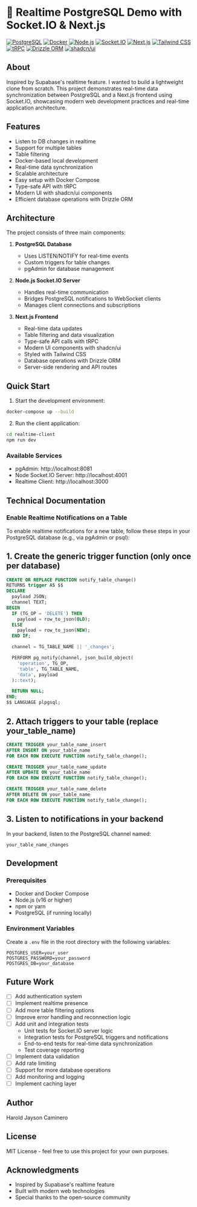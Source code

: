 # 🧠 Realtime PostgreSQL Demo with Socket.IO & Next.js

[![PostgreSQL](https://img.shields.io/badge/PostgreSQL-316192?style=for-the-badge&logo=postgresql&logoColor=white)](https://www.postgresql.org/)
[![Docker](https://img.shields.io/badge/Docker-2496ED?style=for-the-badge&logo=docker&logoColor=white)](https://www.docker.com/)
[![Node.js](https://img.shields.io/badge/Node.js-339933?style=for-the-badge&logo=nodedotjs&logoColor=white)](https://nodejs.org/)
[![Socket.IO](https://img.shields.io/badge/Socket.IO-010101?style=for-the-badge&logo=socket.io&logoColor=white)](https://socket.io/)
[![Next.js](https://img.shields.io/badge/Next.js-000000?style=for-the-badge&logo=next.js&logoColor=white)](https://nextjs.org/)
[![Tailwind CSS](https://img.shields.io/badge/Tailwind_CSS-38B2AC?style=for-the-badge&logo=tailwind-css&logoColor=white)](https://tailwindcss.com/)
[![tRPC](https://img.shields.io/badge/tRPC-2596BE?style=for-the-badge&logo=trpc&logoColor=white)](https://trpc.io/)
[![Drizzle ORM](https://img.shields.io/badge/Drizzle-000000?style=for-the-badge&logo=drizzle&logoColor=white)](https://orm.drizzle.team/)
[![shadcn/ui](https://img.shields.io/badge/shadcn/ui-000000?style=for-the-badge&logo=shadcnui&logoColor=white)](https://ui.shadcn.com/)

## About

Inspired by Supabase's realtime feature. I wanted to build a lightweight clone from scratch. This project demonstrates real-time data synchronization between PostgreSQL and a Next.js frontend using Socket.IO, showcasing modern web development practices and real-time application architecture.

## Features

- Listen to DB changes in realtime
- Support for multiple tables
- Table filtering
- Docker-based local development
- Real-time data synchronization
- Scalable architecture
- Easy setup with Docker Compose
- Type-safe API with tRPC
- Modern UI with shadcn/ui components
- Efficient database operations with Drizzle ORM

## Architecture

The project consists of three main components:

1. **PostgreSQL Database**
   - Uses LISTEN/NOTIFY for real-time events
   - Custom triggers for table changes
   - pgAdmin for database management

2. **Node.js Socket.IO Server**
   - Handles real-time communication
   - Bridges PostgreSQL notifications to WebSocket clients
   - Manages client connections and subscriptions

3. **Next.js Frontend**
   - Real-time data updates
   - Table filtering and data visualization
   - Type-safe API calls with tRPC
   - Modern UI components with shadcn/ui
   - Styled with Tailwind CSS
   - Database operations with Drizzle ORM
   - Server-side rendering and API routes

## Quick Start

1. Start the development environment:
```bash
docker-compose up --build
```

2. Run the client application:
```bash
cd realtime-client
npm run dev
```

### Available Services
- pgAdmin: http://localhost:8081
- Node Socket.IO Server: http://localhost:4001
- Realtime Client: http://localhost:3000

## Technical Documentation

### Enable Realtime Notifications on a Table

To enable realtime notifications for a new table, follow these steps in your PostgreSQL database (e.g., via pgAdmin or psql):

## 1. Create the generic trigger function (only once per database)

```sql
CREATE OR REPLACE FUNCTION notify_table_change()
RETURNS trigger AS $$
DECLARE
  payload JSON;
  channel TEXT;
BEGIN
  IF (TG_OP = 'DELETE') THEN
    payload = row_to_json(OLD);
  ELSE
    payload = row_to_json(NEW);
  END IF;

  channel = TG_TABLE_NAME || '_changes';

  PERFORM pg_notify(channel, json_build_object(
    'operation', TG_OP,
    'table', TG_TABLE_NAME,
    'data', payload
  )::text);

  RETURN NULL;
END;
$$ LANGUAGE plpgsql;
```

## 2. Attach triggers to your table (replace your_table_name)

```sql
CREATE TRIGGER your_table_name_insert
AFTER INSERT ON your_table_name
FOR EACH ROW EXECUTE FUNCTION notify_table_change();

CREATE TRIGGER your_table_name_update
AFTER UPDATE ON your_table_name
FOR EACH ROW EXECUTE FUNCTION notify_table_change();

CREATE TRIGGER your_table_name_delete
AFTER DELETE ON your_table_name
FOR EACH ROW EXECUTE FUNCTION notify_table_change();
```

## 3. Listen to notifications in your backend

In your backend, listen to the PostgreSQL channel named:

```
your_table_name_changes
```

## Development

### Prerequisites
- Docker and Docker Compose
- Node.js (v16 or higher)
- npm or yarn
- PostgreSQL (if running locally)

### Environment Variables
Create a `.env` file in the root directory with the following variables:
```env
POSTGRES_USER=your_user
POSTGRES_PASSWORD=your_password
POSTGRES_DB=your_database
```

## Future Work

- [ ] Add authentication system
- [ ] Implement realtime presence
- [ ] Add more table filtering options
- [ ] Improve error handling and reconnection logic
- [ ] Add unit and integration tests
  - Unit tests for Socket.IO server logic
  - Integration tests for PostgreSQL triggers and notifications
  - End-to-end tests for real-time data synchronization
  - Test coverage reporting
- [ ] Implement data validation
- [ ] Add rate limiting
- [ ] Support for more database operations
- [ ] Add monitoring and logging
- [ ] Implement caching layer

## Author

Harold Jayson Caminero

## License

MIT License - feel free to use this project for your own purposes.

## Acknowledgments

- Inspired by Supabase's realtime feature
- Built with modern web technologies
- Special thanks to the open-source community 
